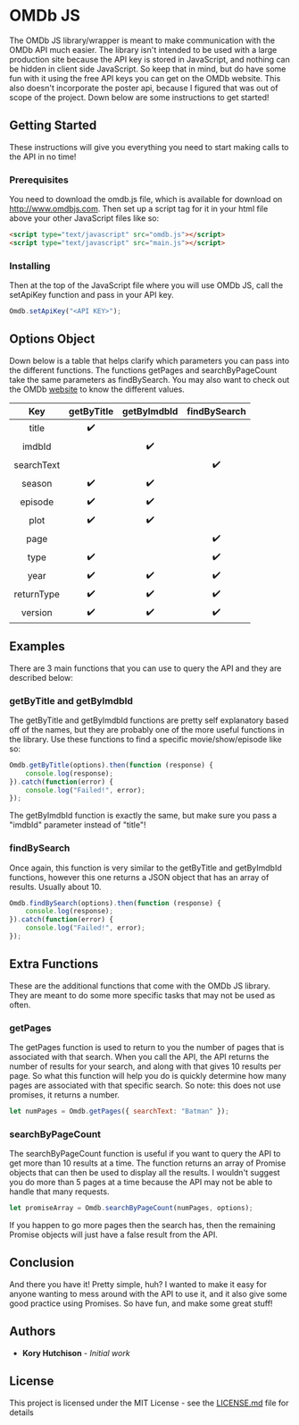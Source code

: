 # OMDb JS

The OMDb JS library/wrapper is meant to make communication with the OMDb API much easier. The library isn't intended to be used with a large production site because the API key is stored in JavaScript, and nothing can be hidden in client side JavaScript. So keep that in mind, but do have some fun with it using the free API keys you can get on the OMDb website. This also doesn't incorporate the poster api, because I figured that was out of scope of the project. Down below are some instructions to get started!

## Getting Started

These instructions will give you everything you need to start making calls to the API in no time!

### Prerequisites

You need to download the omdb.js file, which is available for download on http://www.omdbjs.com. Then set up a script tag for it in your html file above your other JavaScript files like so:

```html
<script type="text/javascript" src="omdb.js"></script>
<script type="text/javascript" src="main.js"></script>
```

### Installing

Then at the top of the JavaScript file where you will use OMDb JS, call the setApiKey function and pass in your API key.

```javascript
Omdb.setApiKey("<API KEY>");
```

## Options Object

Down below is a table that helps clarify which parameters you can pass into the different functions. The functions getPages and searchByPageCount take the same parameters as findBySearch. You may also want to check out the OMDb [website](http://www.omdbapi.com) to know the different values.

|     Key    | getByTitle           | getByImdbId            | findBySearch        |
| :---:      | :---:                | :---:                  | :---:               |
| title      |  :heavy_check_mark:  |                        |                     |
| imdbId     |                      |   :heavy_check_mark:   |                     |
| searchText |                      |                        |  :heavy_check_mark: |
| season     |  :heavy_check_mark:  |   :heavy_check_mark:   |                     |
| episode    |  :heavy_check_mark:  |   :heavy_check_mark:   |                     |
| plot       |  :heavy_check_mark:  |   :heavy_check_mark:   |                     |
| page       |                      |                        |  :heavy_check_mark: |
| type       |  :heavy_check_mark:  |                        |  :heavy_check_mark: |
| year       |  :heavy_check_mark:  |   :heavy_check_mark:   |  :heavy_check_mark: |
| returnType |  :heavy_check_mark:  |   :heavy_check_mark:   |  :heavy_check_mark: |
| version    |  :heavy_check_mark:  |   :heavy_check_mark:   |  :heavy_check_mark: |

## Examples

There are 3 main functions that you can use to query the API and they are described below:

### getByTitle and getByImdbId

The getByTitle and getByImdbId functions are pretty self explanatory based off of the names, but they are probably one of the more useful functions in the library. Use these functions to find a specific movie/show/episode like so:

```javascript
Omdb.getByTitle(options).then(function (response) {
    console.log(response);
}).catch(function(error) {
    console.log("Failed!", error);
});
```

The getByImdbId function is exactly the same, but make sure you pass a "imdbId" parameter instead of "title"!

### findBySearch

Once again, this function is very similar to the getByTitle and getByImdbId functions, however this one returns a JSON object that has an array of results. Usually about 10.

```javascript
Omdb.findBySearch(options).then(function (response) {
    console.log(response);
}).catch(function(error) {
    console.log("Failed!", error);
});
```

## Extra Functions

These are the additional functions that come with the OMDb JS library. They are meant to do some more specific tasks that may not be used as often.

### getPages

The getPages function is used to return to you the number of pages that is associated with that search. When you call the API, the API returns the number of results for your search, and along with that gives 10 results per page. So what this function will help you do is quickly determine how many pages are associated with that specific search. So note: this does not use promises, it returns a number.

```javascript
let numPages = Omdb.getPages({ searchText: "Batman" });
```

### searchByPageCount

The searchByPageCount function is useful if you want to query the API to get more than 10 results at a time. The function returns an array of Promise objects that can then be used to display all the results. I wouldn't suggest you do more than 5 pages at a time because the API may not be able to handle that many requests.

```javascript
let promiseArray = Omdb.searchByPageCount(numPages, options);
```

If you happen to go more pages then the search has, then the remaining Promise objects will just have a false result from the API.

## Conclusion

And there you have it! Pretty simple, huh? I wanted to make it easy for anyone wanting to mess around with the API to use it, and it also give some good practice using Promises. So have fun, and make some great stuff!

## Authors

* **Kory Hutchison** - *Initial work*

## License

This project is licensed under the MIT License - see the [LICENSE.md](LICENSE.md) file for details
